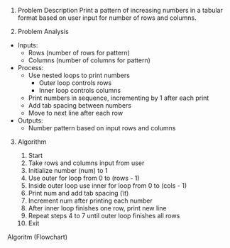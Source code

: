 1. Problem Description
Print a pattern of increasing numbers in a tabular format based on user input for number of rows and columns.

2. Problem Analysis   
- Inputs:  
    - Rows (number of rows for pattern)
    - Columns (number of columns for pattern)
- Process:
    - Use nested loops to print numbers 
        - Outer loop controls rows
        - Inner loop controls columns
    - Print numbers in sequence, incrementing by 1 after each print
    - Add tab spacing between numbers  
    - Move to next line after each row
- Outputs:  
    - Number pattern based on input rows and columns
3. Algorithm

    1. Start
    2. Take rows and columns input from user
    3. Initialize number (num) to 1 
    4. Use outer for loop from 0 to (rows - 1)
    5. Inside outer loop use inner for loop from 0 to (cols - 1)
    6. Print num and add tab spacing (\t)
    7. Increment num after printing each number
    8. After inner loop finishes one row, print new line
    9. Repeat steps 4 to 7 until outer loop finishes all rows
    10. Exit

Algoritm (Flowchart)